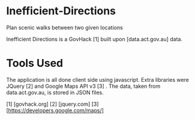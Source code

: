 Inefficient-Directions
======================

Plan scenic walks between two given locations

Inefficient Directions is a GovHack [1] built upon [data.act.gov.au] data.

Tools Used
===

The application is all done client side using javascript. Extra libraries were JQuery [2] and Google Maps API v3 [3] .
The data, taken from data.act.gov.au, is stored in JSON files.

[1] [govhack.org]
[2] [jquery.com]
[3] [https://developers.google.com/maps/]
